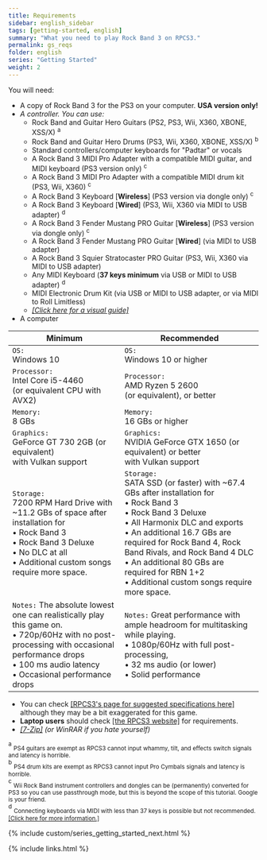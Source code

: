 ```yaml
---
title: Requirements
sidebar: english_sidebar
tags: [getting-started, english]
summary: "What you need to play Rock Band 3 on RPCS3."
permalink: gs_reqs
folder: english
series: "Getting Started"
weight: 2
---
```


You will need:
* A copy of Rock Band 3 for the PS3 on your computer. **USA version only!** 
* _A controller. You can use:_
	* Rock Band and Guitar Hero Guitars (PS2, PS3, Wii, X360, XBONE, XSS/X) <sup>a
	* Rock Band and Guitar Hero Drums (PS3, Wii, X360, XBONE, XSS/X) <sup>b
	* Standard controllers/computer keyboards for "Padtar" or vocals
	* A Rock Band 3 MIDI Pro Adapter with a compatible MIDI guitar, and MIDI keyboard (PS3 version only) <sup>c
	* A Rock Band 3 MIDI Pro Adapter with a compatible MIDI drum kit (PS3, Wii, X360) <sup>c
	* A Rock Band 3 Keyboard \[**Wireless**\] (PS3 version via dongle only) <sup>c
	* A Rock Band 3 Keyboard \[**Wired**\] (PS3, Wii, X360 via MIDI to USB adapter) <sup>d
	* A Rock Band 3 Fender Mustang PRO Guitar \[**Wireless**\] (PS3 version via dongle only) <sup>c
	* A Rock Band 3 Fender Mustang PRO Guitar \[**Wired**\] (via MIDI to USB adapter)
	* A Rock Band 3 Squier Stratocaster PRO Guitar (PS3, Wii, X360 via MIDI to USB adapter)
	* Any MIDI Keyboard (**37 keys minimum** via USB or MIDI to USB adapter) <sup>d 
	* MIDI Electronic Drum Kit (via USB or MIDI to USB adapter, or via MIDI to Roll Limitless)
	* [_[Click here for a visual guide]_](https://rb3pc.milohax.org/english/controllers)
*   A computer

| **Minimum** | **Recommended** |
|--|--|
| `OS:` <br>Windows 10 | `OS:` <br>Windows 10 or higher |
| `Processor:` <br>Intel Core i5-4460 <br>(or equivalent CPU with AVX2) | `Processor:` <br>AMD Ryzen 5 2600 <br>(or equivalent), or better |
| `Memory:` <br>8 GBs | `Memory:` <br>16 GBs or higher |
| `Graphics:` <br>GeForce GT 730 2GB (or equivalent) <br>with Vulkan support | `Graphics:` <br>NVIDIA GeForce GTX 1650 (or equivalent) or better <br>with Vulkan support |
| `Storage:` <br>7200 RPM Hard Drive with ~11.2 GBs of space after installation for <br>• Rock Band 3 <br>• Rock Band 3 Deluxe <br>• No DLC at all <br>• Additional custom songs require more space. | `Storage:` <br>SATA SSD (or faster) with ~67.4 GBs after installation for <br>• Rock Band 3 <br>• Rock Band 3 Deluxe <br>• All Harmonix DLC and exports <br>• An additional 16.7 GBs are required for Rock Band 4, Rock Band Rivals, and Rock Band 4 DLC <br>• An additional 80 GBs are required for RBN 1+2 <br>• Additional custom songs require more space. |
| `Notes:` The absolute lowest one can realistically play this game on. <br>• 720p/60Hz with no post-processing with occasional performance drops <br>• 100 ms audio latency <br>• Occasional performance drops | `Notes:` Great performance with ample headroom for multitasking while playing. <br>• 1080p/60Hz with full post-processing, <br>• 32 ms audio (or lower) <br>• Solid performance |

* You can check [[RPCS3's page for suggested specifications here]](https://rpcs3.net/quickstart) although they may be a bit exaggerated for this game.
* **Laptop users** should check [[the RPCS3 website]]((https://rpcs3.net/quickstart)) for requirements.
*   _[[7-Zip]](https://www.7-zip.org/download.html) (or WinRAR if you hate yourself)_

<sup>a</sup> <sub>PS4 guitars are exempt as RPCS3 cannot input whammy, tilt, and effects switch signals and latency is horrible.</sub>  
<sup>b</sup> <sub>PS4 drum kits are exempt as RPCS3 cannot input Pro Cymbals signals and latency is horrible.</sub>  
<sup>c</sup> <sub>Wii Rock Band instrument controllers and dongles can be (permanently) converted for PS3 so you can use passthrough mode, but this is beyond the scope of this tutorial. Google is your friend.</sub>  
<sup>d</sup> <sub>Connecting keyboards via MIDI with less than 37 keys is possible but not recommended. [[Click here for more information.]](https://rb3pc.milohax.org/instruments/misc/midikeys)</sub>  


{% include custom/series_getting_started_next.html %}

{% include links.html %}